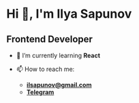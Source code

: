 # Hi 👋, I'm Ilya Sapunov
## Frontend Developer 

- 🌱 I’m currently learning **React**

- 📫 How to reach me:
  - **ilsapunov@gmail.com**
  - **[Telegram](https://t.me/IlyaSapunov)**

<!--
**ilsapunov/ilsapunov** is a ✨ _special_ ✨ repository because its `README.md` (this file) appears on your GitHub profile.

Here are some ideas to get you started:

- 🔭 I’m currently working on ...
- 🌱 I’m currently learning ...
- 👯 I’m looking to collaborate on ...
- 🤔 I’m looking for help with ...
- 💬 Ask me about ...
- 📫 How to reach me: ...
- 😄 Pronouns: ...
- ⚡ Fun fact: ...
-->

